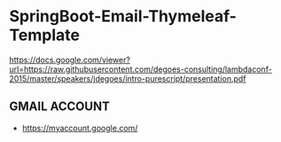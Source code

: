 # SpringBoot-Email-Thymeleaf-Template

https://docs.google.com/viewer?url=https://raw.githubusercontent.com/degoes-consulting/lambdaconf-2015/master/speakers/jdegoes/intro-purescript/presentation.pdf

## GMAIL ACCOUNT

- https://myaccount.google.com/
